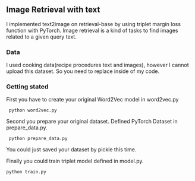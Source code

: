 ## Image Retrieval with text
I implemented text2image on retrieval-base by using triplet margin loss function with PyTorch. Image retrieval is a kind of tasks to find images related to a given query text. 
### Data
I used cooking data(recipe procedures text and images), however I cannot upload this dataset. So you need to replace inside of my code.

### Getting stated
First you have to create your original Word2Vec model in word2vec.py

``` python word2vec.py```

Second you prepare your original dataset. Defined PyTorch Dataset in prepare_data.py.

``` python prepare_data.py```

You could just saved your dataset by pickle this time.

Finally you could train triplet model defined in model.py.

``` python train.py ```


